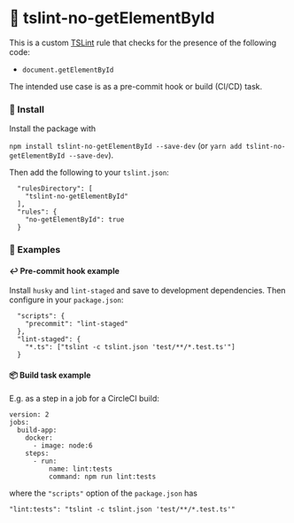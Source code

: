 # 🔬 tslint-no-getElementById

This is a custom [TSLint](https://palantir.github.io/tslint/) rule that checks
for the presence of the following code:

* `document.getElementById`

The intended use case is as a pre-commit hook or build (CI/CD) task.

### 📝 Install

Install the package with

`npm install tslint-no-getElementById --save-dev` (or `yarn add tslint-no-getElementById --save-dev`).

Then add the following to your `tslint.json`:

```
  "rulesDirectory": [
    "tslint-no-getElementById"
  ],
  "rules": {
    "no-getElementById": true
  }
```

### 📖 Examples

#### ↩️ Pre-commit hook example

Install `husky` and `lint-staged` and save to development dependencies. Then
configure in your `package.json`:

```
  "scripts": {
    "precommit": "lint-staged"
  },
  "lint-staged": {
    "*.ts": ["tslint -c tslint.json 'test/**/*.test.ts'"]
  }
```

#### 📦  Build task example

E.g. as a step in a job for a CircleCI build:

```
version: 2
jobs:
  build-app:
    docker:
      - image: node:6
    steps:
      - run:
          name: lint:tests
          command: npm run lint:tests
```

where the `"scripts"` option of the `package.json` has

`"lint:tests": "tslint -c tslint.json 'test/**/*.test.ts'"`

